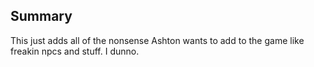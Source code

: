 ## Summary

This just adds all of the nonsense Ashton wants to add to the game like freakin npcs and stuff. I dunno.